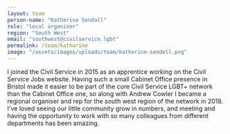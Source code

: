 ```yaml
---
layout: team
person-name: "Katherine Sendall"
role: "local organiser"
region: "South West"
email: "southwest@civilservice.lgbt"
permalink: /team/katharine
image: "/assets/images/uploads/team/katherine-sendell.png"
---
```


I joined the Civil Service in 2015 as an apprentice working on the Civil Service Jobs website. Having such a small Cabinet Office presence in Bristol made it easier to be part of the core Civil Service LGBT+ network than the Cabinet Office one, so along with Andrew Cowler I became a regional organiser and rep for the south west region of the network in 2018. I've loved seeing our little community grow in numbers, and meeting and having the opportunity to work with so many colleagues from different departments has been amazing.
